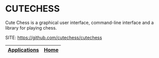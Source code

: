 # CUTECHESS

 Cute Chess is a graphical user interface, command-line interface and
 a library for playing chess.

 SITE: https://github.com/cutechess/cutechess

 | [Applications](https://portable-linux-apps.github.io/apps.html) | [Home](https://portable-linux-apps.github.io)
 | --- | --- |
